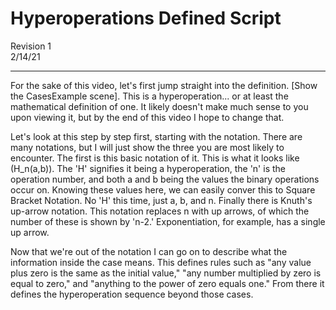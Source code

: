 # Hyperoperations Defined Script

Revision 1\
2/14/21

---

For the sake of this video, let's first jump straight into the definition. [Show the CasesExample scene]. This is a hyperoperation... or at least the mathematical definition of one. It likely doesn't make much sense to you upon viewing it, but by the end of this video I hope to change that.

Let's look at this step by step first, starting with the notation. There are many notations, but I will just show the three you are most likely to encounter. The first is this basic notation of it. This is what it looks like (H_n(a,b)). The 'H' signifies it being a hyperoperation, the 'n' is the operation number, and both a and b being the values the binary operations occur on. Knowing these values here, we can easily conver this to Square Bracket Notation. No 'H' this time, just a, b, and n. Finally there is Knuth's up-arrow notation. This notation replaces n with up arrows, of which the number of these is shown by 'n-2.' Exponentiation, for example, has a single up arrow.

Now that we're out of the notation I can go on to describe what the information inside the case means. This defines rules such as "any value plus zero is the same as the initial value," "any number multiplied by zero is equal to zero," and "anything to the power of zero equals one." From there it defines the hyperoperation sequence beyond those cases.
